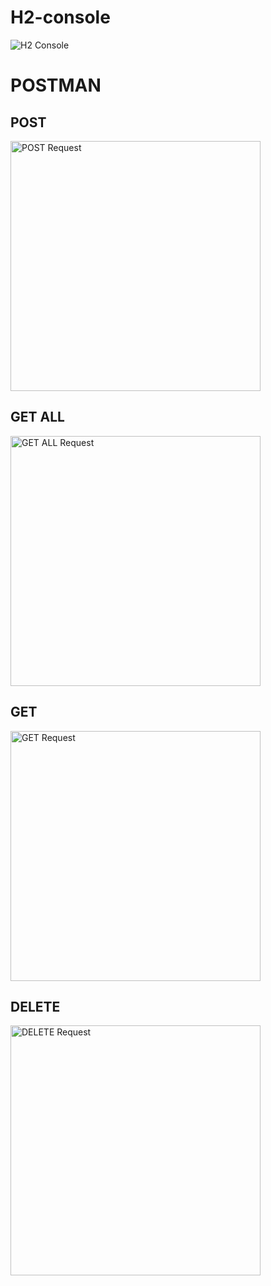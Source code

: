 # H2-console
![H2 Console](https://github.com/Falcon-jpg/Employees_REST_API/assets/109679302/67d20713-94a8-40d7-bbcd-1eceec08cac5)

# POSTMAN

## POST
<img src="https://github.com/Falcon-jpg/Employees_REST_API/assets/109679302/62c1ab75-9068-435a-9a95-fcd5fb0b51be" alt="POST Request" width="400">

## GET ALL
<img src="https://github.com/Falcon-jpg/Employees_REST_API/assets/109679302/8e54e3b6-4fb2-4681-98d1-c115e5426b7d" alt="GET ALL Request" width="400">

## GET
<img src="https://github.com/Falcon-jpg/Employees_REST_API/assets/109679302/93793536-bc9c-46f7-8384-994ea75d2322" alt="GET Request" width="400">

## DELETE
<img src="https://github.com/Falcon-jpg/Employees_REST_API/assets/109679302/c6e9ac6f-9b79-4f7b-853d-65226ba1b996" alt="DELETE Request" width="400">
